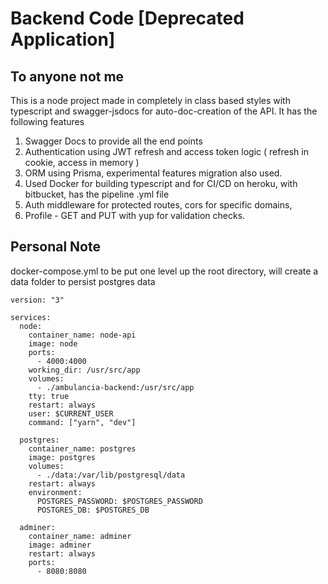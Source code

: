 # Backend Code [Deprecated Application] #

## To anyone not me

This is a node project made in completely in class based styles with typescript and swagger-jsdocs for auto-doc-creation of the API. It has the following features
1. Swagger Docs to provide all the end points
1. Authentication using JWT refresh and access token logic ( refresh in cookie, access in memory )
1. ORM using Prisma, experimental features migration also used.
1. Used Docker for building typescript and for CI/CD on heroku, with bitbucket, has the pipeline .yml file
1. Auth middleware for protected routes, cors for specific domains,
1. Profile - GET and PUT with yup for validation checks.

## Personal Note

docker-compose.yml to be put one level up the root directory, will create a data folder to persist postgres data

```
version: "3"

services:
  node:
    container_name: node-api
    image: node
    ports:
      - 4000:4000
    working_dir: /usr/src/app
    volumes:
      - ./ambulancia-backend:/usr/src/app
    tty: true
    restart: always
    user: $CURRENT_USER
    command: ["yarn", "dev"]

  postgres:
    container_name: postgres
    image: postgres
    volumes:
      - ./data:/var/lib/postgresql/data
    restart: always
    environment:
      POSTGRES_PASSWORD: $POSTGRES_PASSWORD
      POSTGRES_DB: $POSTGRES_DB

  adminer:
    container_name: adminer
    image: adminer
    restart: always
    ports:
      - 8080:8080

```
